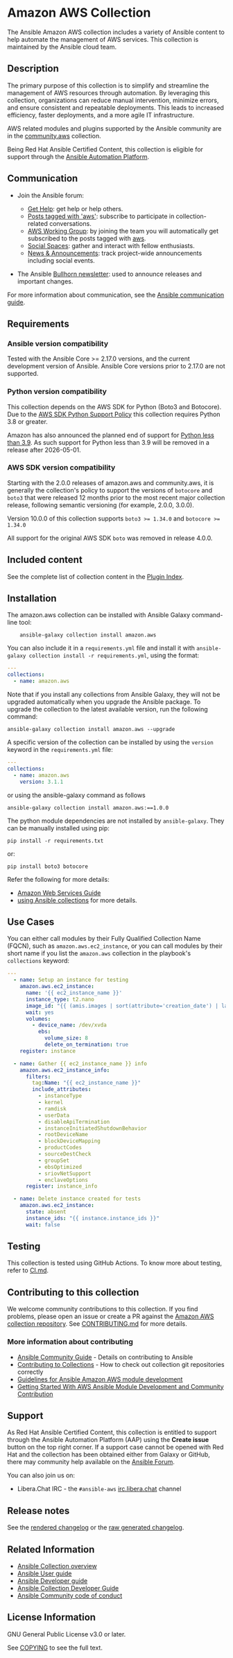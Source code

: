 # Amazon AWS Collection
The Ansible Amazon AWS collection includes a variety of Ansible content to help automate the management of AWS services. This collection is maintained by the Ansible cloud team.

## Description

The primary purpose of this collection is to simplify and streamline the management of AWS resources through automation. By leveraging this collection, organizations can reduce manual intervention, minimize errors, and ensure consistent and repeatable deployments. This leads to increased efficiency, faster deployments, and a more agile IT infrastructure.

AWS related modules and plugins supported by the Ansible community are in the [community.aws](https://github.com/ansible-collections/community.aws/) collection.

Being Red Hat Ansible Certified Content, this collection is eligible for support through the [Ansible Automation Platform](https://www.redhat.com/en/technologies/management/ansible).

## Communication

* Join the Ansible forum:
  * [Get Help](https://forum.ansible.com/c/help/6): get help or help others.
  * [Posts tagged with 'aws'](https://forum.ansible.com/tag/aws): subscribe to participate in collection-related conversations.
  * [AWS Working Group](https://forum.ansible.com/g/AWS): by joining the team you will automatically get subscribed to the posts tagged with [aws](https://forum.ansible.com/tags).
  * [Social Spaces](https://forum.ansible.com/c/chat/4): gather and interact with fellow enthusiasts.
  * [News & Announcements](https://forum.ansible.com/c/news/5): track project-wide announcements including social events.

* The Ansible [Bullhorn newsletter](https://docs.ansible.com/ansible/devel/community/communication.html#the-bullhorn): used to announce releases and important changes.

For more information about communication, see the [Ansible communication guide](https://docs.ansible.com/ansible/devel/community/communication.html).

## Requirements

### Ansible version compatibility

Tested with the Ansible Core >= 2.17.0 versions, and the current development version of Ansible. Ansible Core versions prior to 2.17.0 are not supported.

### Python version compatibility

This collection depends on the AWS SDK for Python (Boto3 and Botocore).  Due to the
[AWS SDK Python Support Policy](https://aws.amazon.com/blogs/developer/python-support-policy-updates-for-aws-sdks-and-tools/)
this collection requires Python 3.8 or greater.

Amazon has also announced the planned end of support for
[Python less than 3.9](https://aws.amazon.com/blogs/developer/python-support-policy-updates-for-aws-sdks-and-tools/).
As such support for Python less than 3.9 will be removed in a release after 2026-05-01.

<!---
### End of Support by Python Versions:

| Python Version | AWS SDK | Collection |
| -------------- | -------- | ---------- |
| 2.7 | July 2021 | Release 2.0.0 (September 2021) |
| 3.4 | February 2021 | Release 1.0.0 (June 2020) |
| 3.5 | February 2021 | Release 2.0.0 (September 2021) |
| 3.6 | May 2022 | Release 7.0.0 (November 2023) |
| 3.7 | December 2023 | *After December 2024* |
| 3.8 | April 2025 | *After April 2026* |
| 3.9 | April 2026 | *After April 2027* |
| 3.10 | April 2027 | *After April 2028* |
| 3.11 | April 2028 | *After April 2029* |
--->

### AWS SDK version compatibility

Starting with the 2.0.0 releases of amazon.aws and community.aws, it is generally the collection's policy to support the versions of `botocore` and `boto3` that were released 12 months prior to the most recent major collection release, following semantic versioning (for example, 2.0.0, 3.0.0).

Version 10.0.0 of this collection supports `boto3 >= 1.34.0` and `botocore >= 1.34.0`

All support for the original AWS SDK `boto` was removed in release 4.0.0.

## Included content
<!--start collection content-->
See the complete list of collection content in the [Plugin Index](https://ansible-collections.github.io/amazon.aws/branch/stable-10/collections/amazon/aws/index.html#plugin-index).

<!--end collection content-->

## Installation

The amazon.aws collection can be installed with Ansible Galaxy command-line tool:

```
    ansible-galaxy collection install amazon.aws
```

You can also include it in a `requirements.yml` file and install it with `ansible-galaxy collection install -r requirements.yml`, using the format:

```yaml
---
collections:
  - name: amazon.aws
```

Note that if you install any collections from Ansible Galaxy, they will not be upgraded automatically when you upgrade the Ansible package.
To upgrade the collection to the latest available version, run the following command:

```
ansible-galaxy collection install amazon.aws --upgrade
```
A specific version of the collection can be installed by using the `version` keyword in the `requirements.yml` file:

```yaml
---
collections:
  - name: amazon.aws
    version: 3.1.1
```

or using the ansible-galaxy command as follows

```
ansible-galaxy collection install amazon.aws:==1.0.0
```

The python module dependencies are not installed by `ansible-galaxy`.  They can
be manually installed using pip:

    pip install -r requirements.txt

or:

    pip install boto3 botocore

Refer the following for more details:

* [Amazon Web Services Guide](https://docs.ansible.com/ansible/latest/collections/amazon/aws/docsite/guide_aws.html)
* [using Ansible collections](https://docs.ansible.com/ansible/latest/user_guide/collections_using.html) for more details.

## Use Cases

You can either call modules by their Fully Qualified Collection Name (FQCN), such as `amazon.aws.ec2_instance`, or you can call modules by their short name if you list the `amazon.aws` collection in the playbook's `collections` keyword:

```yaml
---
  - name: Setup an instance for testing
    amazon.aws.ec2_instance:
      name: '{{ ec2_instance_name }}'
      instance_type: t2.nano
      image_id: "{{ (amis.images | sort(attribute='creation_date') | last).image_id }}"
      wait: yes
      volumes:
        - device_name: /dev/xvda
          ebs:
            volume_size: 8
            delete_on_termination: true
    register: instance

  - name: Gather {{ ec2_instance_name }} info
    amazon.aws.ec2_instance_info:
      filters:
        tag:Name: "{{ ec2_instance_name }}"
        include_attributes:
          - instanceType
          - kernel
          - ramdisk
          - userData
          - disableApiTermination
          - instanceInitiatedShutdownBehavior
          - rootDeviceName
          - blockDeviceMapping
          - productCodes
          - sourceDestCheck
          - groupSet
          - ebsOptimized
          - sriovNetSupport
          - enclaveOptions
      register: instance_info

  - name: Delete instance created for tests
    amazon.aws.ec2_instance:
      state: absent
      instance_ids: "{{ instance.instance_ids }}"
      wait: false
```

## Testing

This collection is tested using GitHub Actions. To know more about testing, refer to [CI.md](https://github.com/ansible-collections/amazon.aws/blob/stable-10/CI.md).

## Contributing to this collection

We welcome community contributions to this collection. If you find problems, please open an issue or create a PR against the [Amazon AWS collection repository](https://github.com/ansible-collections/amazon.aws).
See [CONTRIBUTING.md](https://github.com/ansible-collections/amazon.aws/blob/stable-10/CONTRIBUTING.md) for more details.

### More information about contributing

- [Ansible Community Guide](https://docs.ansible.com/ansible/latest/community/index.html) - Details on contributing to Ansible
- [Contributing to Collections](https://docs.ansible.com/ansible/devel/dev_guide/developing_collections.html#contributing-to-collections) - How to check out collection git repositories correctly
- [Guidelines for Ansible Amazon AWS module development](https://docs.ansible.com/ansible/latest/collections/amazon/aws/docsite/dev_guidelines.html)
- [Getting Started With AWS Ansible Module Development and Community Contribution](https://www.ansible.com/blog/getting-started-with-aws-ansible-module-development)

## Support


As Red Hat Ansible Certified Content, this collection is entitled to support through the Ansible Automation Platform (AAP) using the **Create issue** button on the top right corner. If a support case cannot be opened with Red Hat and the collection has been obtained either from Galaxy or GitHub, there may community help available on the [Ansible Forum](https://forum.ansible.com/).

You can also join us on:

- Libera.Chat IRC - the ``#ansible-aws`` [irc.libera.chat](https://libera.chat/) channel

## Release notes

See the [rendered changelog](https://ansible-collections.github.io/amazon.aws/branch/stable-10/collections/amazon/aws/docsite/CHANGELOG.html) or the [raw generated changelog](https://github.com/ansible-collections/amazon.aws/tree/stable-10/CHANGELOG.rst).

## Related Information

- [Ansible Collection overview](https://github.com/ansible-collections/overview)
- [Ansible User guide](https://docs.ansible.com/ansible/latest/user_guide/index.html)
- [Ansible Developer guide](https://docs.ansible.com/ansible/latest/dev_guide/index.html)
- [Ansible Collection Developer Guide](https://docs.ansible.com/ansible/devel/dev_guide/developing_collections.html)
- [Ansible Community code of conduct](https://docs.ansible.com/ansible/latest/community/code_of_conduct.html)

## License Information

GNU General Public License v3.0 or later.

See [COPYING](https://www.gnu.org/licenses/gpl-3.0.txt) to see the full text.
